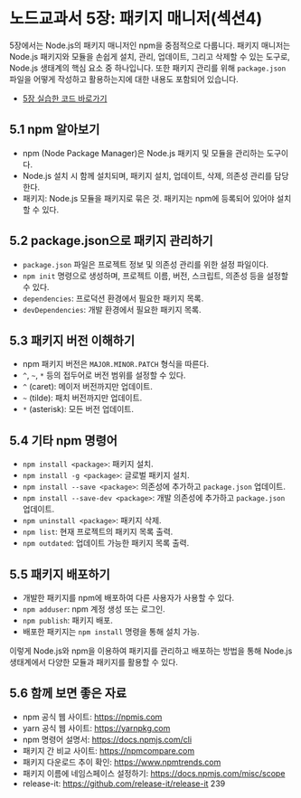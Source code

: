 # 노드교과서 5장: 패키지 매니저(섹션4)

5장에서는 Node.js의 패키지 매니저인 npm을 중점적으로 다룹니다. 패키지 매니저는 Node.js 패키지와 모듈을 손쉽게 설치, 관리, 업데이트, 그리고 삭제할 수 있는 도구로, Node.js 생태계의 핵심 요소 중 하나입니다. 또한 패키지 관리를 위해 `package.json` 파일을 어떻게 작성하고 활용하는지에 대한 내용도 포함되어 있습니다.
- [5장 실습한 코드 바로가기](https://github.com/malangtofu/Node.js-textbook/tree/main/ch05)

## 5.1 npm 알아보기
- npm (Node Package Manager)은 Node.js 패키지 및 모듈을 관리하는 도구이다.
- Node.js 설치 시 함께 설치되며, 패키지 설치, 업데이트, 삭제, 의존성 관리를 담당한다.
- 패키지: Node.js 모듈을 패키지로 묶은 것. 패키지는 npm에 등록되어 있어야 설치할 수 있다.

## 5.2 package.json으로 패키지 관리하기
- `package.json` 파일은 프로젝트 정보 및 의존성 관리를 위한 설정 파일이다.
- `npm init` 명령으로 생성하며, 프로젝트 이름, 버전, 스크립트, 의존성 등을 설정할 수 있다.
- `dependencies`: 프로덕션 환경에서 필요한 패키지 목록.
- `devDependencies`: 개발 환경에서 필요한 패키지 목록.

## 5.3 패키지 버전 이해하기
- npm 패키지 버전은 `MAJOR.MINOR.PATCH` 형식을 따른다.
- `^`, `~`, `*` 등의 접두어로 버전 범위를 설정할 수 있다.
- `^` (caret): 메이저 버전까지만 업데이트.
- `~` (tilde): 패치 버전까지만 업데이트.
- `*` (asterisk): 모든 버전 업데이트.

## 5.4 기타 npm 명령어
- `npm install <package>`: 패키지 설치.
- `npm install -g <package>`: 글로벌 패키지 설치.
- `npm install --save <package>`: 의존성에 추가하고 `package.json` 업데이트.
- `npm install --save-dev <package>`: 개발 의존성에 추가하고 `package.json` 업데이트.
- `npm uninstall <package>`: 패키지 삭제.
- `npm list`: 현재 프로젝트의 패키지 목록 출력.
- `npm outdated`: 업데이트 가능한 패키지 목록 출력.

## 5.5 패키지 배포하기
- 개발한 패키지를 npm에 배포하여 다른 사용자가 사용할 수 있다.
- `npm adduser`: npm 계정 생성 또는 로그인.
- `npm publish`: 패키지 배포.
- 배포한 패키지는 `npm install` 명령을 통해 설치 가능.

이렇게 Node.js와 npm을 이용하여 패키지를 관리하고 배포하는 방법을 통해 Node.js 생태계에서 다양한 모듈과 패키지를 활용할 수 있다.

## 5.6 함께 보면 좋은 자료
- npm 공식 웹 사이트: https://npmis.com
- yarn 공식 웹 사이트: https://yarnpkg.com
- npm 명령어 설명서: https://docs.npmjs.com/cli
- 패키지 간 비교 사이트: https://npmcompare.com
- 패키지 다운로드 추이 확인: https://www.npmtrends.com
- 패키지 이름에 네임스페이스 설정하기: https://docs.npmjs.com/misc/scope
- release-it: https://github.com/release-it/release-it
239
